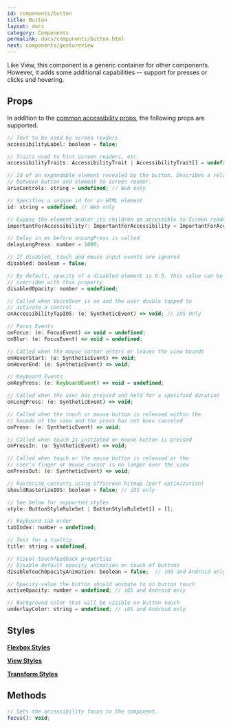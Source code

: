 ```yaml
---
id: components/button
title: Button
layout: docs
category: Components
permalink: docs/components/button.html
next: components/gestureview
---
```


Like View, this component is a generic container for other components. However, it adds some additional capabilities -- support for presses or clicks and hovering.

## Props
In addition to the [common accessibility props](/reactxp/docs/accessibility.html), the following props are supported.

``` javascript
// Text to be used by screen readers
accessibilityLabel: boolean = false;

// Traits used to hint screen readers, etc.
accessibilityTraits: AccessibilityTrait | AccessibilityTrait[] = undefined;

// Id of an expandable element revealed by the button. Describes a relation
// between button and element to screen reader.
ariaControls: string = undefined; // Web only

// Specifies a unique id for an HTML element
id: string = undefined; // Web only

// Expose the element and/or its children as accessible to Screen readers
importantForAccessibility?: ImportantForAccessibility = ImportantForAccessibility.Yes;

// Delay in ms before onLongPress is called
delayLongPress: number = 1000;

// If disabled, touch and mouse input events are ignored
disabled: boolean = false;

// By default, opacity of a disabled element is 0.5. This value can be
// overriden with this property
disabledOpacity: number = undefined;

// Called when VoiceOver is on and the user double tapped to
// activate a control
onAccessibilityTapIOS: (e: SyntheticEvent) => void; // iOS Only

// Focus Events
onFocus: (e: FocusEvent) => void = undefined;
onBlur: (e: FocusEvent) => void = undefined;

// Called when the mouse cursor enters or leaves the view bounds
onHoverStart: (e: SyntheticEvent) => void;
onHoverEnd: (e: SyntheticEvent) => void;

// Keyboard Events
onKeyPress: (e: KeyboardEvent) => void = undefined;

// Called when the user has pressed and held for a specified duration
onLongPress: (e: SyntheticEvent) => void;

// Called when the touch or mouse button is released within the
// bounds of the view and the press has not been canceled
onPress: (e: SyntheticEvent) => void;

// Called when touch is initiated or mouse button is pressed
onPressIn: (e: SyntheticEvent) => void;

// Called when touch or the mouse button is released or the
// user's finger or mouse cursor is no longer over the view
onPressOut: (e: SyntheticEvent) => void;

// Rasterize contents using offscreen bitmap (perf optimization)
shouldRasterizeIOS: boolean = false; // iOS only

// See below for supported styles
style: ButtonStyleRuleSet | ButtonStyleRuleSet[] = [];

// Keyboard tab order
tabIndex: number = undefined;

// Text for a tooltip
title: string = undefined;

// Visual touchfeedback properties
// Disable default opacity animation on touch of buttons
disableTouchOpacityAnimation: boolean = false;  // iOS and Android only

// Opacity value the button should animate to on button touch
activeOpacity: number = undefined; // iOS and Android only

// Background color that will be visible on button touch
underlayColor: string = undefined; // iOS and Android only
```

## Styles

[**Flexbox Styles**](/reactxp/docs/styles.html#flexbox-style-attributes)

[**View Styles**](/reactxp/docs/styles.html#view-style-attributes)

[**Transform Styles**](/reactxp/docs/styles.html#transform-style-attributes)

## Methods
``` javascript
// Sets the accessibility focus to the component.
focus(): void;
```

